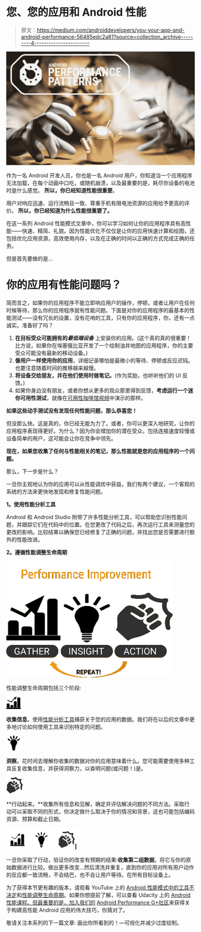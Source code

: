 # 您、您的应用和 Android 性能

> 原文：<https://medium.com/androiddevelopers/you-your-app-and-android-performance-56485edc2a81?source=collection_archive---------4----------------------->

![](img/929fa4379ad9d6f5d12537cbb5b0d9b9.png)

作为一名 Android 开发人员，你也是一名 Android 用户，你知道当一个应用程序无法加载，在每个动画中口吃，或随机崩溃，以及最重要的是，耗尽你设备的电池时是什么感觉。
**所以，你已经知道性能很重要**。

用户对响应迅速、运行流畅且一致、尊重手机有限电池资源的应用给予更高的评价。
**所以，你已经知道为什么性能很重要了。**

在这一系列 Android 性能模式文章中，你可以学习如何让你的应用程序具有高性能——快速、精简、礼貌。因为性能优化不仅仅是让你的应用快速计算和绘图，还包括优化应用资源，高效使用内存，以及在正确的时间以正确的方式完成正确的任务。

但是首先要做的是…

# 你的应用有性能问题吗？

简而言之，如果你的应用程序不能立即响应用户的操作，停顿，或者让用户在任何时候等待，那么你的应用程序就有性能问题。下面是对你的应用程序的最基本的性能测试——没有冗长的设置，没有花哨的工具，只有你的应用程序，你，还有一点诚实。准备好了吗？

1.  **在目标受众可能拥有的*最低端设备*** 上安装你的应用。(这个真的真的很重要！比方说，如果你在埃塞俄比亚开发了一个绘制油井地图的应用程序，你的主要受众可能没有最新的移动设备。)
2.  **像用户一样使用你的应用**，详细记录哪怕是最微小的等待、停顿或反应迟钝。也要注意随着时间的推移越来越慢。
3.  **将设备交给朋友，并在他们使用时做笔记。**(作为奖励，也听听他们的 UI 反馈。)
4.  如果你身边没有朋友，或者你想从更多的观众那里得到反馈，**考虑运行一个迷你可用性测试**，就像在[可用性咖啡馆视频](https://www.youtube.com/watch?v=0YL0xoSmyZI)中演示的那样。

**如果这些动手测试没有发现任何性能问题，那么恭喜您！**

但没那么快。这是真的，你已经无能为力了。或者，你可以更深入地研究，让你的应用程序表现得更好。为什么？因为你会增加你的潜在受众，包括连接速度较慢或设备简单的用户，这可能会让你在竞争中领先。

**现在，如果您收集了任何与性能相关的笔记，那么性能就是您的应用程序的一个问题。**

那么，下一步是什么？

一旦你主观地认为你的应用可以从性能调优中获益，我们有两个建议，一个客观的系统的方法来更快地发现和修复性能问题。

**1。使用性能分析工具**

Android 和 Android Studio 附带了许多性能分析工具，可以帮助您识别性能问题，并跟踪它们在代码中的位置。在您更改了代码之后，再次运行工具来测量您的更改的影响。比较结果以确保您已经修复了正确的问题，并找出您是否需要进行额外的性能改进。

**2。遵循性能调整生命周期**

![](img/27443d26df5c86b2ad7e130368dd329d.png)

性能调整生命周期包括三个阶段:

![](img/a51fb5f95f581345ed368ae306250b55.png)

**收集信息**。使用[性能分析工具](http://developer.android.com/tools/performance/index.html)捕获关于您的应用的数据。我们将在以后的文章中更多地讨论如何使用工具来识别特定的问题。

![](img/e3bb82e49217b52d23a0206e63ede37b.png)

**洞察**。花时间去理解你收集的数据对你的应用意味着什么。您可能需要使用多种工具反复收集信息，并获得洞察力，以查明问题(或问题！)是。

![](img/a39ca489e02629dcc8a12dfa5bc72f88.png)

**行动起来。**收集所有信息和见解，确定并评估解决问题的不同方法。采取行动可以采取不同的形式，你决定做什么取决于你的情况和背景，这也可能包括编码资源、预算和截止日期。

![](img/1016a90686f16272388d0d79ad24f705.png)

一旦你采取了行动，验证你的改变有预期的结果:**收集第二组数据**。将它与你的原始数据进行比较。做出更多改变…然后清洗并重复，直到你的应用对所有用户动作的反应都一致流畅，不会结巴，也不会让用户等待。在所有目标设备上。

为了获得本节更有趣的版本，请观看 YouTube 上的 [Android 性能模式中的](https://www.youtube.com/playlist?list=PLOU2XLYxmsIKEOXh5TwZEv89aofHzNCiu)[工具不决定](https://www.youtube.com/watch?v=SA4j6KKjMRk)和[性能调整生命周期](https://youtu.be/_kKTGK-Cb_4)。如果你想提前了解，可以查看 Udacity 上的 [Android 性能课程。但最重要的是，加入我们的](https://www.udacity.com/course/android-performance--ud825) [Android Performance G+社区](https://plus.sandbox.google.com/communities/116342551728637785407)来获得关于构建高性能 Android 应用的伟大技巧，你猜对了。

敬请关注本系列的下一篇文章:
画出你所看到的！—可视化并减少过度绘制。